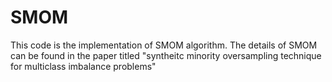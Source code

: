# SMOM


This code is the implementation of SMOM algorithm.
The details of SMOM can be found in the paper titled  "syntheitc minority oversampling technique for multiclass imbalance problems"
